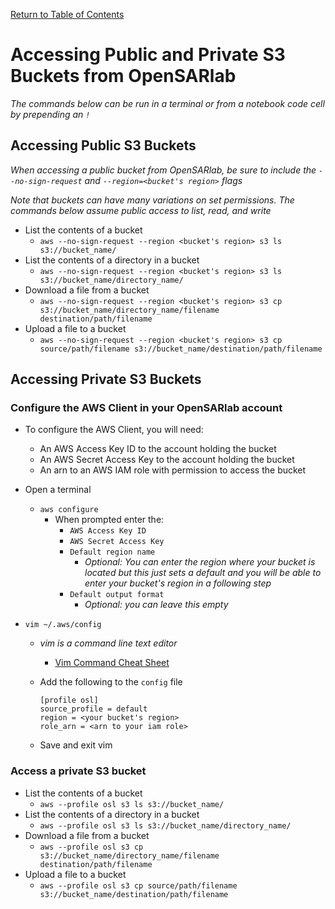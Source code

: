 [Return to Table of Contents](../user.md)

# Accessing Public and Private S3 Buckets from OpenSARlab

*The commands below can be run in a terminal or from a notebook code cell by prepending an `!`*

## Accessing Public S3 Buckets

*When accessing a public bucket from OpenSARlab, be sure to include the `--no-sign-request` and `--region=<bucket's region>` flags*

*Note that buckets can have many variations on set permissions. The commands below assume public access to list, read, and write*

- List the contents of a bucket
    - `aws --no-sign-request --region <bucket's region> s3 ls s3://bucket_name/`
- List the contents of a directory in a bucket
    - `aws --no-sign-request --region <bucket's region> s3 ls s3://bucket_name/directory_name/`
- Download a file from a bucket
    - `aws --no-sign-request --region <bucket's region> s3 cp s3://bucket_name/directory_name/filename destination/path/filename`
- Upload a file to a bucket
    - `aws --no-sign-request --region <bucket's region> s3 cp source/path/filename s3://bucket_name/destination/path/filename`
    
## Accessing Private S3 Buckets

### Configure the AWS Client in your OpenSARlab account

- To configure the AWS Client, you will need:
    - An AWS Access Key ID to the account holding the bucket
    - An AWS Secret Access Key to the account holding the bucket
    - An arn to an AWS IAM role with permission to access the bucket
- Open a terminal
    - `aws configure`
        - When prompted enter the:
            - `AWS Access Key ID`
            - `AWS Secret Access Key`
            - `Default region name`
                - *Optional: You can enter the region where your bucket is located but this just sets a default and you will be able to enter your bucket's region in a following step*
            - `Default output format`
                - *Optional: you can leave this empty*
                
-  `vim ~/.aws/config`
    - *vim is a command line text editor*
        - [Vim Command Cheat Sheet](https://vim.rtorr.com/)
    - Add the following to the `config` file
    
        ```
        [profile osl]
        source_profile = default
        region = <your bucket's region>
        role_arn = <arn to your iam role>
        ```

   - Save and exit vim
    
### Access a private S3 bucket

- List the contents of a bucket
    - `aws --profile osl s3 ls s3://bucket_name/`
- List the contents of a directory in a bucket
    - `aws --profile osl s3 ls s3://bucket_name/directory_name/`
- Download a file from a bucket
    - `aws --profile osl s3 cp s3://bucket_name/directory_name/filename destination/path/filename`
- Upload a file to a bucket
    - `aws --profile osl s3 cp source/path/filename s3://bucket_name/destination/path/filename`
    
